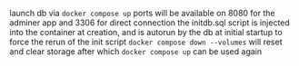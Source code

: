 launch db via 
`docker compose up`
ports will be available on 8080 for the adminer app and 3306 for direct connection
the initdb.sql script is injected into the container at creation, and is autorun by the db at initial startup
to force the rerun of the init script
`docker compose down --volumes`
will reset and clear storage after which 
`docker compose up`
can be used again
